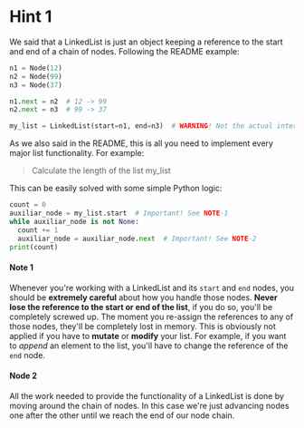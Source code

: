 # Hint 1

We said that a LinkedList is just an object keeping a reference to the start and end of a chain of nodes. Following the README example:

```python
n1 = Node(12)
n2 = Node(99)
n3 = Node(37)

n1.next = n2  # 12 -> 99
n2.next = n3  # 99 -> 37

my_list = LinkedList(start=n1, end=n3)  # WARNING! Not the actual interface.
```

As we also said in the README, this is all you need to implement every major list functionality. For example:

> Calculate the length of the list my_list

This can be easily solved with some simple Python logic:

```python
count = 0
auxiliar_node = my_list.start  # Important! See NOTE-1
while auxiliar_node is not None:
  count += 1
  auxiliar_node = auxiliar_node.next  # Important! See NOTE-2
print(count)
```

#### Note 1

Whenever you're working with a LinkedList and its `start` and `end` nodes, you should be **extremely careful** about how you handle those nodes. **Never lose the reference to the start or end of the list**, if you do so, you'll be completely screwed up. The moment you re-assign the references to any of those nodes, they'll be completely lost in memory. This is obviously not applied if you have to **mutate** or **modify** your list. For example, if you want to _append_ an element to the list, you'll have to change the reference of the `end` node.

#### Node 2

All the work needed to provide the functionality of a LinkedList is done by moving around the chain of nodes. In this case we're just advancing nodes one after the other until we reach the end of our node chain.
